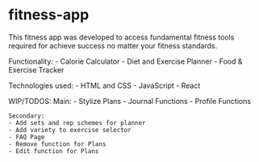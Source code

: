 # fitness-app

This fitness app was developed to access fundamental fitness tools required for achieve
success no matter your fitness standards.

Functionality:
    - Calorie Calculator
    - Diet and Exercise Planner
    - Food & Exercise Tracker


Technologies used:
    - HTML and CSS
    - JavaScript
    - React


WIP/TODOS:
    Main:
    - Stylize Plans
    - Journal Functions
    - Profile Functions

    Secondary: 
    - Add sets and rep schemes for planner
    - Add variety to exercise selector
    - FAQ Page
    - Remove function for Plans
    - Edit function for Plans